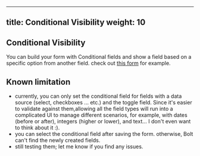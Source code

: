 
---
title: Conditional Visibility
weight: 10
---

## Conditional Visibility

You can build your form with Conditional fields and show a field based on a specific option from another field.
check out [this form](https://demo.larazeus.com/bolt/feedback) for example.

## Known limitation
- currently, you can only set the conditional field for fields with a data source (select, checkboxes ... etc.) and the toggle field. Since it's easier to validate against them,allowing all the field types will run into a complicated UI to manage different scenarios, for example, with dates (before or after), integers (higher or lower), and text... I don't even want to think about it :).
- you can select the conditional field after saving the form. otherwise, Bolt can't find the newly created fields.
- still testing them; let me know if you find any issues.